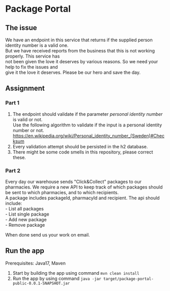 # Package Portal

## The issue
We have an endpoint in this service that returns if the supplied person identity number is a valid one.   
But we have received reports from the business that this is not working properly. This service has  
not been given the love it deserves by various reasons. So we need your help to fix the issues and  
give it the love it deserves. Please be our hero and save the day. 

## Assignment
### Part 1
1. The endpoint should validate if the parameter _personal identity number_ is valid or not.  
Use the following algorithm to validate if the input is a personal identity number or not.  
https://en.wikipedia.org/wiki/Personal_identity_number_(Sweden)#Checksum  
2. Every validation attempt should be persisted in the h2 database.  
3. There might be some code smells in this repository, please correct these.

### Part 2
Every day our warehouse sends "Click&Collect" packages to our pharmacies.
We require a new API to keep track of which packages should be sent to which pharmacies, and to which recipients. <br/>
A package includes packageId, pharmacyId and recipient. The api should include: <br/>
    - List all packages <br/>
    - List single package <br/>
    - Add new package <br/>
    - Remove package <br/>

When done send us your work on email.

## Run the app

Prerequisites: Java17, Maven

1. Start by building the app using command ```mvn clean install```
2. Run the app by using command ```java -jar target/package-portal-public-0.0.1-SNAPSHOT.jar```


